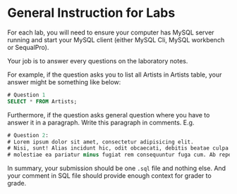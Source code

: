 # General Instruction for Labs

For each lab, you will need to ensure your computer has MySQL server running and
start your MySQL client (either MySQL Cli, MySQL workbench or SequalPro).

Your job is to answer every questions on the laboratory notes.

For example, if the question asks you to list all Artists in Artists table, your
answer might be something like below:

```sql
# Question 1
SELECT * FROM Artists;
```

Furthermore, if the question asks general question where you have to answer it
in a paragraph. Write this paragraph in comments. E.g.

```sql
# Question 2:
# Lorem ipsum dolor sit amet, consectetur adipisicing elit.
# Nisi, sunt! Alias incidunt hic, odit obcaecati, debitis beatae culpa
# molestiae ea pariatur minus fugiat rem consequuntur fuga cum. Ab repellendus, quasi!
```

In summary, your submission should be one `.sql` file and nothing else. And
your comment in SQL file should provide enough context for grader to grade.
